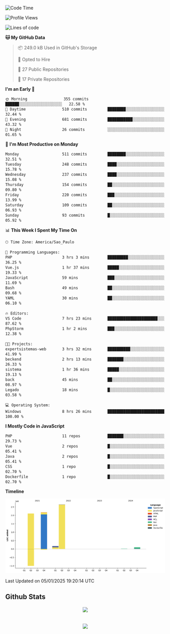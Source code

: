  
<!--START_SECTION:waka-->
![Code Time](http://img.shields.io/badge/Code%20Time-1%2C736%20hrs%2022%20mins-blue)

![Profile Views](http://img.shields.io/badge/Profile%20Views-0-blue)

![Lines of code](https://img.shields.io/badge/From%20Hello%20World%20I%27ve%20Written-7.2%20million%20lines%20of%20code-blue)

**🐱 My GitHub Data** 

> 📦 249.0 kB Used in GitHub's Storage 
 > 
> 💼 Opted to Hire
 > 
> 📜 27 Public Repositories 
 > 
> 🔑 17 Private Repositories 
 > 
**I'm an Early 🐤** 

```text
🌞 Morning                355 commits         ██████░░░░░░░░░░░░░░░░░░░   22.58 % 
🌆 Daytime                510 commits         ████████░░░░░░░░░░░░░░░░░   32.44 % 
🌃 Evening                681 commits         ███████████░░░░░░░░░░░░░░   43.32 % 
🌙 Night                  26 commits          ░░░░░░░░░░░░░░░░░░░░░░░░░   01.65 % 
```
📅 **I'm Most Productive on Monday** 

```text
Monday                   511 commits         ████████░░░░░░░░░░░░░░░░░   32.51 % 
Tuesday                  248 commits         ████░░░░░░░░░░░░░░░░░░░░░   15.78 % 
Wednesday                237 commits         ████░░░░░░░░░░░░░░░░░░░░░   15.08 % 
Thursday                 154 commits         ██░░░░░░░░░░░░░░░░░░░░░░░   09.80 % 
Friday                   220 commits         ███░░░░░░░░░░░░░░░░░░░░░░   13.99 % 
Saturday                 109 commits         ██░░░░░░░░░░░░░░░░░░░░░░░   06.93 % 
Sunday                   93 commits          █░░░░░░░░░░░░░░░░░░░░░░░░   05.92 % 
```


📊 **This Week I Spent My Time On** 

```text
🕑︎ Time Zone: America/Sao_Paulo

💬 Programming Languages: 
PHP                      3 hrs 3 mins        █████████░░░░░░░░░░░░░░░░   36.25 % 
Vue.js                   1 hr 37 mins        █████░░░░░░░░░░░░░░░░░░░░   19.33 % 
JavaScript               59 mins             ███░░░░░░░░░░░░░░░░░░░░░░   11.69 % 
Bash                     49 mins             ██░░░░░░░░░░░░░░░░░░░░░░░   09.68 % 
YAML                     30 mins             ██░░░░░░░░░░░░░░░░░░░░░░░   06.10 % 

🔥 Editors: 
VS Code                  7 hrs 23 mins       ██████████████████████░░░   87.62 % 
PhpStorm                 1 hr 2 mins         ███░░░░░░░░░░░░░░░░░░░░░░   12.38 % 

🐱‍💻 Projects: 
expertsistemas-web       3 hrs 32 mins       ██████████░░░░░░░░░░░░░░░   41.99 % 
beckend                  2 hrs 13 mins       ███████░░░░░░░░░░░░░░░░░░   26.33 % 
sistema                  1 hr 36 mins        █████░░░░░░░░░░░░░░░░░░░░   19.13 % 
back                     45 mins             ██░░░░░░░░░░░░░░░░░░░░░░░   08.97 % 
Legado                   18 mins             █░░░░░░░░░░░░░░░░░░░░░░░░   03.58 % 

💻 Operating System: 
Windows                  8 hrs 26 mins       █████████████████████████   100.00 % 
```

**I Mostly Code in JavaScript** 

```text
PHP                      11 repos            ███████░░░░░░░░░░░░░░░░░░   29.73 % 
Vue                      2 repos             █░░░░░░░░░░░░░░░░░░░░░░░░   05.41 % 
Java                     2 repos             █░░░░░░░░░░░░░░░░░░░░░░░░   05.41 % 
CSS                      1 repo              █░░░░░░░░░░░░░░░░░░░░░░░░   02.70 % 
Dockerfile               1 repo              █░░░░░░░░░░░░░░░░░░░░░░░░   02.70 % 
```



**Timeline**

![Lines of Code chart](https://raw.githubusercontent.com/MaueDev/MaueDev/main/assets/bar_graph.png)


 Last Updated on 05/01/2025 19:20:14 UTC
<!--END_SECTION:waka-->

## Github Stats  
<div align="center"><img src="https://github-readme-stats.vercel.app/api/top-langs/?username=MaueDev&hide_border=true&layout=compact" align="center" /></div>  

<br/>  

<br/>  

<div align="center">
<img src="https://komarev.com/ghpvc/?username=MaueDev&&style=flat-square" align="center" />
</div>  
  
